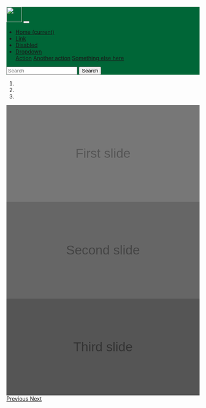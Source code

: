 <html>
<head>
<link rel="stylesheet" href="https://getbootstrap.com/docs/4.1/dist/css/bootstrap.min.css" />
<link href="https://cdn.datatables.net/1.10.20/css/jquery.dataTables.min.css" rel="stylesheet"/>
<link href="https://cdn.datatables.net/rowgroup/1.1.1/css/rowGroup.dataTables.min.css" rel="stylesheet" />
<link href="https://getbootstrap.com/docs/4.1/examples/starter-template/starter-template.css" rel="stylesheet"/>
<link rel="stylesheet" href="https://code.jquery.com/ui/1.12.1/themes/base/jquery-ui.css">
<style>
.bg-green {
  background-color: #006637 !important;
}

a.bg-green:hover, a.bg-green:focus,
button.bg-green:hover,
button.bg-green:focus {
  background-color: #0062cc !important;
}
</style>
</head>
<body>
<nav class="navbar navbar-expand-md navbar-dark bg-green fixed-top">
  <a class="navbar-brand" href="#"><img src="https://jqueryui.com/jquery-wp-content/themes/jquery/images/logo-jquery-ui.png" height="40px" /></a>
  <button class="navbar-toggler" type="button" data-toggle="collapse" data-target="#navbarsExampleDefault" aria-controls="navbarsExampleDefault" aria-expanded="false" aria-label="Toggle navigation">
	<span class="navbar-toggler-icon"></span>
  </button>

  <div class="collapse navbar-collapse" id="navbarsExampleDefault">
	<ul class="navbar-nav mr-auto">
	  <li class="nav-item active">
		<a class="nav-link" href="#">Home <span class="sr-only">(current)</span></a>
	  </li>
	  <li class="nav-item">
		<a class="nav-link" href="#">Link</a>
	  </li>
	  <li class="nav-item">
		<a class="nav-link disabled" href="#">Disabled</a>
	  </li>
	  <li class="nav-item dropdown">
		<a class="nav-link dropdown-toggle" href="https://example.com" id="dropdown01" data-toggle="dropdown" aria-haspopup="true" aria-expanded="false">Dropdown</a>
		<div class="dropdown-menu" aria-labelledby="dropdown01">
		  <a class="dropdown-item" href="#">Action</a>
		  <a class="dropdown-item" href="#">Another action</a>
		  <a class="dropdown-item" href="#">Something else here</a>
		</div>
	  </li>
	</ul>
	<form class="form-inline my-2 my-lg-0">
	  <input class="form-control mr-sm-2" type="text" placeholder="Search" aria-label="Search">
	  <button class="btn btn-outline-default my-2 my-sm-0" type="submit">Search</button>
	</form>
  </div>
</nav>
<div class="container">
<div id="carouselExampleIndicators" class="carousel slide" data-ride="carousel">
  <ol class="carousel-indicators">
    <li data-target="#carouselExampleIndicators" data-slide-to="0" class="active"></li>
    <li data-target="#carouselExampleIndicators" data-slide-to="1"></li>
    <li data-target="#carouselExampleIndicators" data-slide-to="2"></li>
  </ol>
  <div class="carousel-inner">
    <div class="carousel-item active">
      <img class="d-block w-100" src="data:image/svg+xml;charset=UTF-8,%3Csvg%20width%3D%22800%22%20height%3D%22400%22%20xmlns%3D%22http%3A%2F%2Fwww.w3.org%2F2000%2Fsvg%22%20viewBox%3D%220%200%20800%20400%22%20preserveAspectRatio%3D%22none%22%3E%3Cdefs%3E%3Cstyle%20type%3D%22text%2Fcss%22%3E%23holder_16fcd992977%20text%20%7B%20fill%3A%23555%3Bfont-weight%3Anormal%3Bfont-family%3AHelvetica%2C%20monospace%3Bfont-size%3A40pt%20%7D%20%3C%2Fstyle%3E%3C%2Fdefs%3E%3Cg%20id%3D%22holder_16fcd992977%22%3E%3Crect%20width%3D%22800%22%20height%3D%22400%22%20fill%3D%22%23777%22%3E%3C%2Frect%3E%3Cg%3E%3Ctext%20x%3D%22285.9140625%22%20y%3D%22217.7%22%3EFirst%20slide%3C%2Ftext%3E%3C%2Fg%3E%3C%2Fg%3E%3C%2Fsvg%3E" alt="First slide">
    </div>
    <div class="carousel-item">
      <img class="d-block w-100" src="data:image/svg+xml;charset=UTF-8,%3Csvg%20width%3D%22800%22%20height%3D%22400%22%20xmlns%3D%22http%3A%2F%2Fwww.w3.org%2F2000%2Fsvg%22%20viewBox%3D%220%200%20800%20400%22%20preserveAspectRatio%3D%22none%22%3E%3Cdefs%3E%3Cstyle%20type%3D%22text%2Fcss%22%3E%23holder_16fcd992978%20text%20%7B%20fill%3A%23444%3Bfont-weight%3Anormal%3Bfont-family%3AHelvetica%2C%20monospace%3Bfont-size%3A40pt%20%7D%20%3C%2Fstyle%3E%3C%2Fdefs%3E%3Cg%20id%3D%22holder_16fcd992978%22%3E%3Crect%20width%3D%22800%22%20height%3D%22400%22%20fill%3D%22%23666%22%3E%3C%2Frect%3E%3Cg%3E%3Ctext%20x%3D%22247.3125%22%20y%3D%22217.7%22%3ESecond%20slide%3C%2Ftext%3E%3C%2Fg%3E%3C%2Fg%3E%3C%2Fsvg%3E" alt="Second slide">
    </div>
    <div class="carousel-item">
      <img class="d-block w-100" src="data:image/svg+xml;charset=UTF-8,%3Csvg%20width%3D%22800%22%20height%3D%22400%22%20xmlns%3D%22http%3A%2F%2Fwww.w3.org%2F2000%2Fsvg%22%20viewBox%3D%220%200%20800%20400%22%20preserveAspectRatio%3D%22none%22%3E%3Cdefs%3E%3Cstyle%20type%3D%22text%2Fcss%22%3E%23holder_16fcd992979%20text%20%7B%20fill%3A%23333%3Bfont-weight%3Anormal%3Bfont-family%3AHelvetica%2C%20monospace%3Bfont-size%3A40pt%20%7D%20%3C%2Fstyle%3E%3C%2Fdefs%3E%3Cg%20id%3D%22holder_16fcd992979%22%3E%3Crect%20width%3D%22800%22%20height%3D%22400%22%20fill%3D%22%23555%22%3E%3C%2Frect%3E%3Cg%3E%3Ctext%20x%3D%22276.9921875%22%20y%3D%22217.7%22%3EThird%20slide%3C%2Ftext%3E%3C%2Fg%3E%3C%2Fg%3E%3C%2Fsvg%3E" alt="Third slide">
    </div>
  </div>
  <a class="carousel-control-prev" href="#carouselExampleIndicators" role="button" data-slide="prev">
    <span class="carousel-control-prev-icon" aria-hidden="true"></span>
    <span class="sr-only">Previous</span>
  </a>
  <a class="carousel-control-next" href="#carouselExampleIndicators" role="button" data-slide="next">
    <span class="carousel-control-next-icon" aria-hidden="true"></span>
    <span class="sr-only">Next</span>
  </a>
</div>
</div>
<main role="main" class="container-fluid">
<div class="row">
<div class="col-10">
<div id="dialog" title="Basic dialog">
  <table id="example" class="table table-striped table-bordered table-hover"></table>
</div>
</div>
</div>
</main>

<script src="https://code.jquery.com/jquery-3.3.1.slim.min.js"></script>
<script src="https://getbootstrap.com/docs/4.1/assets/js/vendor/popper.min.js"></script>
<script src="https://getbootstrap.com/docs/4.1/dist/js/bootstrap.min.js"></script>
<script src="https://code.jquery.com/jquery-3.3.1.js"></script>
<script src="https://cdn.datatables.net/1.10.20/js/jquery.dataTables.min.js" ></script>
<script src="https://cdn.datatables.net/rowgroup/1.1.1/js/dataTables.rowGroup.min.js" ></script>
<script src="https://code.jquery.com/ui/1.12.1/jquery-ui.js"></script>
<script type="text/javascript">
$(document).ready(function() {
	$( "#dialog" ).dialog();
    $('#example').DataTable( {
        data: aDemoItems,
		scrollY: 300,
        //paging:  false,
		columns : [
            { data : "patientId",title:"PatientId" },
            { data : "otherId",title : "OtherId" },
            { data : "firstName",title : "FirstName" },
            { data : "lastName",title : "LastName" },
            { data : "gender", title : "Gender" },
            { data : "dob",title : "DOB" },
            { data : "race",title : "Race" }
        ]
    } );
} );
var aDemoItems = [
    {
        "patientId":1,
        "otherId":"LanTest101",
        "firstName":"x1",
        "lastName":"yLanTest101",
        "gender":"M",
        "dob":"10/16/1941",
        "race":"Caucasian/White"
    },
    {
        "patientId":2,
        "otherId":"LanTest102",
        "firstName":"x2",
        "lastName":"yLanTest102",
        "gender":"M",
        "dob":"08/10/2005",
        "race":"Caucasian/White"
    },
    {
        "patientId":3,
        "otherId":"Test1111",
        "firstName":"x2",
        "lastName":"yTest1111",
        "gender":"F",
        "dob":"08/13/2015",
        "race":"Native Hawaian/Pacific Islander"
    },{
        "patientId":4,
        "otherId":"Test1111",
        "firstName":"x2",
        "lastName":"yTest1111",
        "gender":"F",
        "dob":"08/13/2015",
        "race":"Native Hawaian/Pacific Islander"
    },{
        "patientId":1,
        "otherId":"LanTest101",
        "firstName":"x1",
        "lastName":"yLanTest101",
        "gender":"M",
        "dob":"10/16/1941",
        "race":"Caucasian/White"
    },
    {
        "patientId":2,
        "otherId":"LanTest102",
        "firstName":"x2",
        "lastName":"yLanTest102",
        "gender":"M",
        "dob":"08/10/2005",
        "race":"Caucasian/White"
    },
    {
        "patientId":3,
        "otherId":"Test1111",
        "firstName":"x2",
        "lastName":"yTest1111",
        "gender":"F",
        "dob":"08/13/2015",
        "race":"Native Hawaian/Pacific Islander"
    },{
        "patientId":4,
        "otherId":"Test1111",
        "firstName":"x2",
        "lastName":"yTest1111",
        "gender":"F",
        "dob":"08/13/2015",
        "race":"Native Hawaian/Pacific Islander"
    },{
        "patientId":1,
        "otherId":"LanTest101",
        "firstName":"x1",
        "lastName":"yLanTest101",
        "gender":"M",
        "dob":"10/16/1941",
        "race":"Caucasian/White"
    },
    {
        "patientId":2,
        "otherId":"LanTest102",
        "firstName":"x2",
        "lastName":"yLanTest102",
        "gender":"M",
        "dob":"08/10/2005",
        "race":"Caucasian/White"
    },
    {
        "patientId":3,
        "otherId":"Test1111",
        "firstName":"x2",
        "lastName":"yTest1111",
        "gender":"F",
        "dob":"08/13/2015",
        "race":"Native Hawaian/Pacific Islander"
    },{
        "patientId":4,
        "otherId":"Test1111",
        "firstName":"x2",
        "lastName":"yTest1111",
        "gender":"F",
        "dob":"08/13/2015",
        "race":"Native Hawaian/Pacific Islander"
    },{
        "patientId":1,
        "otherId":"LanTest101",
        "firstName":"x1",
        "lastName":"yLanTest101",
        "gender":"M",
        "dob":"10/16/1941",
        "race":"Caucasian/White"
    },
    {
        "patientId":2,
        "otherId":"LanTest102",
        "firstName":"x2",
        "lastName":"yLanTest102",
        "gender":"M",
        "dob":"08/10/2005",
        "race":"Caucasian/White"
    },
    {
        "patientId":3,
        "otherId":"Test1111",
        "firstName":"x2",
        "lastName":"yTest1111",
        "gender":"F",
        "dob":"08/13/2015",
        "race":"Native Hawaian/Pacific Islander"
    },{
        "patientId":4,
        "otherId":"Test1111",
        "firstName":"x2",
        "lastName":"yTest1111",
        "gender":"F",
        "dob":"08/13/2015",
        "race":"Native Hawaian/Pacific Islander"
    },{
        "patientId":1,
        "otherId":"LanTest101",
        "firstName":"x1",
        "lastName":"yLanTest101",
        "gender":"M",
        "dob":"10/16/1941",
        "race":"Caucasian/White"
    },
    {
        "patientId":2,
        "otherId":"LanTest102",
        "firstName":"x2",
        "lastName":"yLanTest102",
        "gender":"M",
        "dob":"08/10/2005",
        "race":"Caucasian/White"
    },
    {
        "patientId":3,
        "otherId":"Test1111",
        "firstName":"x2",
        "lastName":"yTest1111",
        "gender":"F",
        "dob":"08/13/2015",
        "race":"Native Hawaian/Pacific Islander"
    },{
        "patientId":4,
        "otherId":"Test1111",
        "firstName":"x2",
        "lastName":"yTest1111",
        "gender":"F",
        "dob":"08/13/2015",
        "race":"Native Hawaian/Pacific Islander"
    },{
        "patientId":1,
        "otherId":"LanTest101",
        "firstName":"x1",
        "lastName":"yLanTest101",
        "gender":"M",
        "dob":"10/16/1941",
        "race":"Caucasian/White"
    },
    {
        "patientId":2,
        "otherId":"LanTest102",
        "firstName":"x2",
        "lastName":"yLanTest102",
        "gender":"M",
        "dob":"08/10/2005",
        "race":"Caucasian/White"
    },
    {
        "patientId":3,
        "otherId":"Test1111",
        "firstName":"x2",
        "lastName":"yTest1111",
        "gender":"F",
        "dob":"08/13/2015",
        "race":"Native Hawaian/Pacific Islander"
    },{
        "patientId":4,
        "otherId":"Test1111",
        "firstName":"x2",
        "lastName":"yTest1111",
        "gender":"F",
        "dob":"08/13/2015",
        "race":"Native Hawaian/Pacific Islander"
    },{
        "patientId":1,
        "otherId":"LanTest101",
        "firstName":"x1",
        "lastName":"yLanTest101",
        "gender":"M",
        "dob":"10/16/1941",
        "race":"Caucasian/White"
    },
    {
        "patientId":2,
        "otherId":"LanTest102",
        "firstName":"x2",
        "lastName":"yLanTest102",
        "gender":"M",
        "dob":"08/10/2005",
        "race":"Caucasian/White"
    },
    {
        "patientId":3,
        "otherId":"Test1111",
        "firstName":"x2",
        "lastName":"yTest1111",
        "gender":"F",
        "dob":"08/13/2015",
        "race":"Native Hawaian/Pacific Islander"
    },{
        "patientId":4,
        "otherId":"Test1111",
        "firstName":"x2",
        "lastName":"yTest1111",
        "gender":"F",
        "dob":"08/13/2015",
        "race":"Native Hawaian/Pacific Islander"
    },{
        "patientId":1,
        "otherId":"LanTest101",
        "firstName":"x1",
        "lastName":"yLanTest101",
        "gender":"M",
        "dob":"10/16/1941",
        "race":"Caucasian/White"
    },
    {
        "patientId":2,
        "otherId":"LanTest102",
        "firstName":"x2",
        "lastName":"yLanTest102",
        "gender":"M",
        "dob":"08/10/2005",
        "race":"Caucasian/White"
    },
    {
        "patientId":3,
        "otherId":"Test1111",
        "firstName":"x2",
        "lastName":"yTest1111",
        "gender":"F",
        "dob":"08/13/2015",
        "race":"Native Hawaian/Pacific Islander"
    },{
        "patientId":4,
        "otherId":"Test1111",
        "firstName":"x2",
        "lastName":"yTest1111",
        "gender":"F",
        "dob":"08/13/2015",
        "race":"Native Hawaian/Pacific Islander"
    }
]
</script>
</body>
</html>
